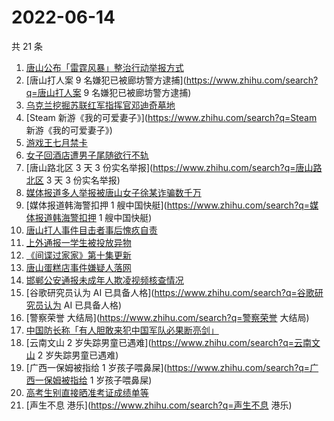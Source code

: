 # 2022-06-14

共 21 条

<!-- BEGIN -->
<!-- 最后更新时间 Tue Jun 14 2022 04:08:46 GMT+0800 (China Standard Time) -->

1. [唐山公布「雷霆风暴」整治行动举报方式](https://www.zhihu.com/search?q=唐山公布「雷霆风暴」整治行动举报方式)
1. [唐山打人案 9 名嫌犯已被廊坊警方逮捕](https://www.zhihu.com/search?q=唐山打人案 9 名嫌犯已被廊坊警方逮捕)
1. [乌克兰挖掘苏联红军指挥官邓迪奇墓地](https://www.zhihu.com/search?q=乌克兰挖掘苏联红军指挥官邓迪奇墓地)
1. [Steam 新游《我的可爱妻子》](https://www.zhihu.com/search?q=Steam 新游《我的可爱妻子》)
1. [游戏王七月禁卡](https://www.zhihu.com/search?q=游戏王七月禁卡)
1. [女子回酒店遭男子尾随欲行不轨](https://www.zhihu.com/search?q=女子回酒店遭男子尾随欲行不轨)
1. [唐山路北区 3 天 3 份实名举报](https://www.zhihu.com/search?q=唐山路北区 3 天 3 份实名举报)
1. [媒体报道多人举报被唐山女子徐某诈骗数千万](https://www.zhihu.com/search?q=媒体报道多人举报被唐山女子徐某诈骗数千万)
1. [媒体报道韩海警扣押 1 艘中国快艇](https://www.zhihu.com/search?q=媒体报道韩海警扣押 1 艘中国快艇)
1. [唐山打人事件目击者事后愧疚自责](https://www.zhihu.com/search?q=唐山打人事件目击者事后愧疚自责)
1. [上外通报一学生被投放异物](https://www.zhihu.com/search?q=上外通报一学生被投放异物)
1. [《间谍过家家》第十集更新](https://www.zhihu.com/search?q=《间谍过家家》第十集更新)
1. [唐山蛋糕店事件嫌疑人落网](https://www.zhihu.com/search?q=唐山蛋糕店事件嫌疑人落网)
1. [邯郸公安通报未成年人欺凌视频核查情况](https://www.zhihu.com/search?q=邯郸公安通报未成年人欺凌视频核查情况)
1. [谷歌研究员认为 AI 已具备人格](https://www.zhihu.com/search?q=谷歌研究员认为 AI 已具备人格)
1. [警察荣誉 大结局](https://www.zhihu.com/search?q=警察荣誉 大结局)
1. [中国防长称「有人胆敢来犯中国军队必果断亮剑」](https://www.zhihu.com/search?q=中国防长称「有人胆敢来犯中国军队必果断亮剑」)
1. [云南文山 2 岁失踪男童已遇难](https://www.zhihu.com/search?q=云南文山 2 岁失踪男童已遇难)
1. [广西一保姆被指给 1 岁孩子喂鼻屎](https://www.zhihu.com/search?q=广西一保姆被指给 1 岁孩子喂鼻屎)
1. [高考生别直接晒准考证成绩单等](https://www.zhihu.com/search?q=高考生别直接晒准考证成绩单等)
1. [声生不息 港乐](https://www.zhihu.com/search?q=声生不息 港乐)

<!-- END -->
